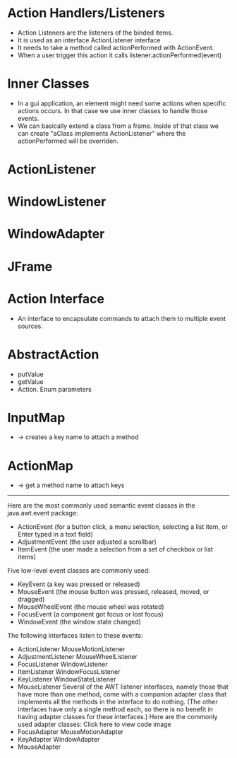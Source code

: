 # Action Handlers/Listeners
- Action Listeners are the listeners of the binded items.
- It is used as an interface ActionListener interface
- It needs to take a method called actionPerformed with ActionEvent.
- When a user trigger this action it calls listener.actionPerformed(event)

# Inner Classes
- In a gui application, an element might need some actions when specific actions occurs. In that case we use inner classes to handle those events.
- We can basically extend a class from a frame. Inside of that class we can create "aClass implements ActionListener" where the actionPerformed will be overriden.
# ActionListener
# WindowListener
# WindowAdapter
# JFrame
# Action Interface
- An interface to encapsulate commands to attach them to multiple event sources.
# AbstractAction
- putValue
- getValue
- Action. Enum parameters
# InputMap 
- -> creates a key name to attach a method
# ActionMap 
- -> get a method name to attach keys
---
Here are the most commonly used semantic event classes in the java.awt.event package:

- ActionEvent (for a button click, a menu selection, selecting a list item, or Enter typed in a text
field)
- AdjustmentEvent (the user adjusted a scrollbar)
- ItemEvent (the user made a selection from a set of checkbox or list items)

Five low-level event classes are commonly used:

- KeyEvent (a key was pressed or released)
- MouseEvent (the mouse button was pressed, released, moved, or dragged)
- MouseWheelEvent (the mouse wheel was rotated)
- FocusEvent (a component got focus or lost focus)
- WindowEvent (the window state changed)

The following interfaces listen to these events:
- ActionListener MouseMotionListener
- AdjustmentListener MouseWheelListener
- FocusListener WindowListener
- ItemListener WindowFocusListener
- KeyListener WindowStateListener
- MouseListener
Several of the AWT listener interfaces, namely those that have more than one method, come with a
companion adapter class that implements all the methods in the interface to do nothing. (The other
interfaces have only a single method each, so there is no benefit in having adapter classes for these
interfaces.) Here are the commonly used adapter classes:
Click here to view code image
- FocusAdapter MouseMotionAdapter
- KeyAdapter WindowAdapter
- MouseAdapter

